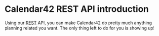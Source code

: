 Calendar42 REST API introduction
================================

<!-- # TODO:
* Set the limit 'pagination' default value -->
Using our [REST](http://en.wikipedia.org/wiki/Representational_state_transfer) API, you can make Calendar42 do pretty much anything planning related you want. The only thing left to do for you is showing up! 